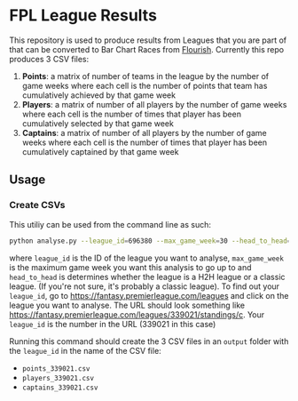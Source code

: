 # FPL League Results

This repository is used to produce results from Leagues that you are part of that can be converted to Bar Chart Races from [Flourish](https://flourish.studio/). Currently this repo produces 3 CSV files:

  1. **Points**: a matrix of number of teams in the league by the number of game weeks where each cell is the number of points that team has cumulatively achieved by that game week
  2. **Players**: a matrix of number of all players by the number of game weeks where each cell is the number of times that player has been cumulatively selected by that game week
  3. **Captains**: a matrix of number of all players by the number of game weeks where each cell is the number of times that player has been cumulatively captained by that game week
  
  ## Usage
  
  ### Create CSVs
  
  This utiliy can be used from the command line as such:
  
  ```bash
  python analyse.py --league_id=696380 --max_game_week=30 --head_to_head=False
  ```
  
  where `league_id` is the ID of the league you want to analyse, `max_game_week` is the maximum game week you want this analysis to go up to and `head_to_head` is determines whether the league is a H2H league or a classic league. (If you're not sure, it's probably a classic league). To find out your `league_id`, go to https://fantasy.premierleague.com/leagues and click on the league you want to analyse. The URL should look something like https://fantasy.premierleague.com/leagues/339021/standings/c. Your `league_id` is the number in the URL (339021 in this case)
 
 Running this command should create the 3 CSV files in an `output` folder with the `league_id` in the name of the CSV file:
 
  - `points_339021.csv`
  - `players_339021.csv`
  - `captains_339021.csv`
